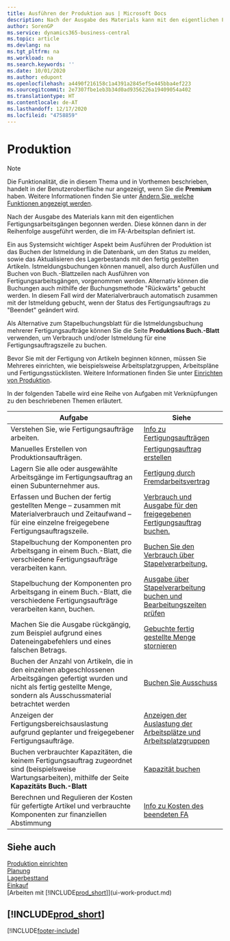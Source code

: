 ```yaml
---
title: Ausführen der Produktion aus | Microsoft Docs
description: Nach der Ausgabe des Materials kann mit den eigentlichen Fertigungsarbeitsgängen begonnen werden. Diese können dann in der Reihenfolge ausgeführt werden, die im FA-Arbeitsplan definiert ist.
author: SorenGP
ms.service: dynamics365-business-central
ms.topic: article
ms.devlang: na
ms.tgt_pltfrm: na
ms.workload: na
ms.search.keywords: ''
ms.date: 10/01/2020
ms.author: edupont
ms.openlocfilehash: a4490f216158c1a4391a2845ef5e445bba4ef223
ms.sourcegitcommit: 2e7307fbe1eb3b34d0ad9356226a19409054a402
ms.translationtype: HT
ms.contentlocale: de-AT
ms.lasthandoff: 12/17/2020
ms.locfileid: "4758859"
---
```

# <a name="manufacturing"></a>Produktion
> [!NOTE]
> Die Funktionalität, die in diesem Thema und in Vorthemen beschrieben, handelt in der Benutzeroberfläche nur angezeigt, wenn Sie die **Premium** haben. Weitere Informationen finden Sie unter [Ändern Sie, welche Funktionen angezeigt werden](ui-experiences.md).

Nach der Ausgabe des Materials kann mit den eigentlichen Fertigungsarbeitsgängen begonnen werden. Diese können dann in der Reihenfolge ausgeführt werden, die im FA-Arbeitsplan definiert ist.  

Ein aus Systemsicht wichtiger Aspekt beim Ausführen der Produktion ist das Buchen der Istmeldung in die Datenbank, um den Status zu melden, sowie das Aktualisieren des Lagerbestands mit den fertig gestellten Artikeln. Istmeldungsbuchungen können manuell, also durch Ausfüllen und Buchen von Buch.-Blattzeilen nach Ausführen von Fertigungsarbeitsgängen, vorgenommen werden. Alternativ können die Buchungen auch mithilfe der Buchungsmethode "Rückwärts" gebucht werden. In diesem Fall wird der Materialverbrauch automatisch zusammen mit der Istmeldung gebucht, wenn der Status des Fertigungsauftrags zu "Beendet" geändert wird.  

Als Alternative zum Stapelbuchungsblatt für die Istmeldungsbuchung mehrerer Fertigungsaufträge können Sie die Seite **Produktions Buch.-Blatt** verwenden, um Verbrauch und/oder Istmeldung für eine Fertigungsauftragszeile zu buchen.

Bevor Sie mit der Fertigung von Artikeln beginnen können, müssen Sie Mehreres einrichten, wie beispielsweise Arbeitsplatzgruppen, Arbeitspläne und Fertigungsstücklisten. Weitere Informationen finden Sie unter [Einrichten von Produktion](production-configure-production-processes.md).

In der folgenden Tabelle wird eine Reihe von Aufgaben mit Verknüpfungen zu den beschriebenen Themen erläutert.   

|**Aufgabe**|**Siehe**|  
|------------|-------------|  
|Verstehen Sie, wie Fertigungsaufträge arbeiten.|[Info zu Fertigungsaufträgen](production-about-production-orders.md)|
|Manuelles Erstellen von Produktionsaufträgen.|[Fertigungsauftrag erstellen](production-how-to-create-production-orders.md)|
|Lagern Sie alle oder ausgewählte Arbeitsgänge im Fertigungsauftrag an einen Subunternehmer aus.|[Fertigung durch Fremdarbeitsvertrag](production-how-to-subcontract-manufacturing.md)|
|Erfassen und Buchen der fertig gestellten Menge – zusammen mit Materialverbrauch und Zeitaufwand – für eine einzelne freigegebene Fertigungsauftragszeile.|[Verbrauch und Ausgabe für den freigegebenen Fertigungsauftrag buchen.](production-how-to-register-consumption-and-output.md)|  
|Stapelbuchung der Komponenten pro Arbeitsgang in einem Buch.-Blatt, die verschiedene  Fertigungsaufträge verarbeiten kann.|[Buchen Sie den Verbrauch über Stapelverarbeitung.](production-how-to-post-consumption.md)|
|Stapelbuchung der Komponenten pro Arbeitsgang in einem Buch.-Blatt, die verschiedene  Fertigungsaufträge verarbeiten kann, buchen.|[Ausgabe über Stapelverarbeitung buchen und Bearbeitungszeiten prüfen](production-how-to-post-output-quantity.md)|
|Machen Sie die Ausgabe rückgängig, zum Beispiel aufgrund eines Dateneingabefehlers und eines falschen Betrags.  |[Gebuchte fertig gestellte Menge stornieren](production-how-to-reverse-output-posting.md)|  
|Buchen der Anzahl von Artikeln, die in den einzelnen abgeschlossenen Arbeitsgängen gefertigt wurden und nicht als fertig gestellte Menge, sondern als Ausschussmaterial betrachtet werden|[Buchen Sie Ausschuss](production-how-to-post-scrap.md)|
|Anzeigen der Fertigungsbereichsauslastung aufgrund geplanter und freigegebener Fertigungsaufträge.|[Anzeigen der Auslastung der Arbeitsplätze und Arbeitsplatzgruppen](production-how-to-view-the-load-on-work-centers.md)|      
|Buchen verbrauchter Kapazitäten, die keinem Fertigungsauftrag zugeordnet sind (beispielsweise Wartungsarbeiten), mithilfe der Seite **Kapazitäts Buch.-Blatt**|[Kapazität buchen](production-how-to-post-capacities.md)|  
|Berechnen und Regulieren der Kosten für gefertigte Artikel und verbrauchte Komponenten zur finanziellen Abstimmung|[Info zu Kosten des beendeten FA](finance-about-finished-production-order-costs.md)|  

## <a name="see-also"></a>Siehe auch  
[Produktion einrichten](production-configure-production-processes.md)  
[Planung](production-planning.md)      
[Lagerbesttand](inventory-manage-inventory.md)  
[Einkauf](purchasing-manage-purchasing.md)  
[Arbeiten mit [!INCLUDE[prod_short](includes/prod_short.md)]](ui-work-product.md)

## [!INCLUDE[prod_short](includes/free_trial_md.md)]  


[!INCLUDE[footer-include](includes/footer-banner.md)]